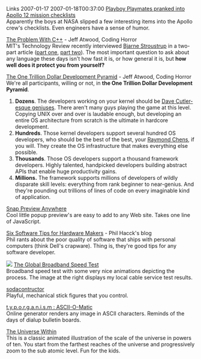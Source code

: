 Links 2007-01-17
2007-01-18T00:37:00
[Playboy Playmates pranked into Apollo 12 mission checklists](http://www.boingboing.net/2007/01/13/playboy_playmates_pr.html)   
Apparently the boys at NASA slipped a few interesting items into the Apollo crew's checklists. Even engineers have a sense of humor.

[The Problem With C++](http://www.codinghorror.com/blog/archives/000768.html) - Jeff Atwood, Coding Horror  
MIT's Technology Review recently interviewed [Bjarne Stroustrup](http://en.wikipedia.org/wiki/Bjarne_Stroustrup) in a two-part article ([part one](http://www.technologyreview.com/InfoTech/17831/), [part two](http://www.technologyreview.com/Infotech/17868/)). The most important question to ask about any language these days isn't how fast it is, or how general it is, but **how well does it protect you from yourself?**

[The One Trillion Dollar Development Pyramid](http://www.codinghorror.com/blog/archives/000224.html) - Jeff Atwood, Coding Horror  
We're all participants, willing or not, in **the One Trillion Dollar Development Pyramid**. 

  1. **Dozens**. The developers working on your kernel should be [Dave Cutler-esque geniuses](http://www.codinghorror.com/blog/archives/000060.html). There aren't many guys playing the game at this level. Copying UNIX over and over is laudable enough, but developing an entire OS architecture from scratch is the ultimate in hardcore development. 
  2. **Hundreds**. Those kernel developers support several hundred OS developers, who should be the best of the best, your [Raymond Chens](http://weblogs.asp.net/oldnewthing/), if you will. They create the OS infrastructure that makes everything else possible. 
  3. **Thousands**. Those OS developers support a thousand framework developers. Highly talented, handpicked developers building abstract APIs that enable huge productivity gains. 
  4. **Millions.** The framework supports millions of developers of wildly disparate skill levels: everything from rank beginner to near-genius. And they're pounding out trillions of lines of code on every imaginable kind of application. 

[Snap Preview Anywhere](http://www.snap.com/about/spa_faq.php)   
Cool little popup preview's are easy to add to any Web site. Takes one line of JavaScript.

[Six Software Tips for Hardware Makers](http://haacked.com/archive/2007/01/14/6_Software_Tips_For_Hardware_Makers.aspx) - Phil Hacck's blog  
Phil rants about the poor quality of software that ships with personal computers (think Dell's crapware). Thing is, they're good tips for any software developer.

![](http://mike-ward.net/content/images/blog/WindowsLiveWriter/Links20070117_10D0D/speedtest%5B4%5D.png) [The Global Broadband Speed Test](http://www.speedtest.net/)   
Broadband speed test with some very nice animations depicting the process. The image at the right displays my local cable service test results.

[sodacontructor](http://www.sodaplay.com/constructor/player.htm)   
Playful, mechanical stick figures that you control.

[t.y.p.o.r.g.a.n.i.s.m : ASCII-O-Matic](http://www.typorganism.com/asciiomatic/)   
Online generator renders any image in ASCII characters. Reminds of the days of dialup bulletin boards.

[The Universe Within](http://www.micro.magnet.fsu.edu/primer/java/scienceopticsu/powersof10/)   
This is a classic animated illustration of the scale of the universe in powers of ten. You start from the farthest reaches of the universe and progressively zoom to the sub atomic level. Fun for the kids.
